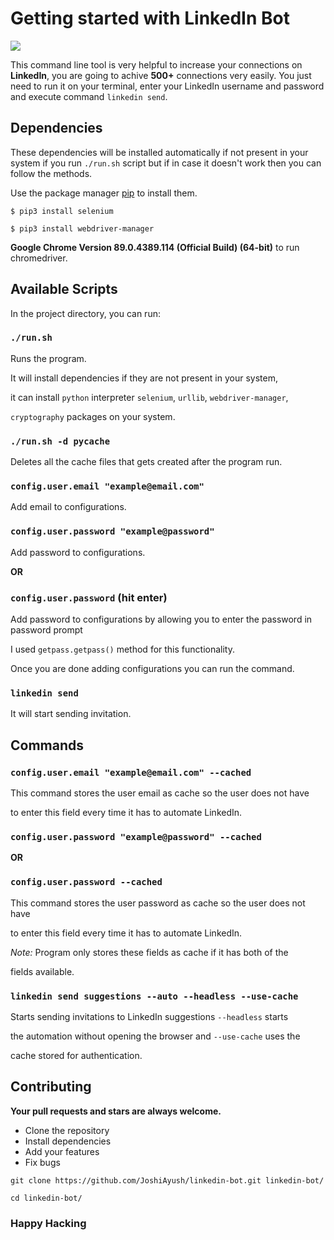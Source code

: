 # Getting started with LinkedIn Bot

![](https://content.linkedin.com/content/dam/me/business/en-us/amp/brand-site/v2/bg/LI-Logo.svg.original.svg)

This command line tool is very helpful to increase your connections on **LinkedIn**, you are going to achive **500+** connections very easily. You just need to run it on your terminal, enter your LinkedIn username and password and execute command `linkedin send`.

## Dependencies

These dependencies will be installed automatically if not present in your system if you run `./run.sh` script but if in case it doesn't work then you can follow the methods.

Use the package manager [pip](https://pip.pypa.io/en/stable/) to install them.

```
$ pip3 install selenium

$ pip3 install webdriver-manager
```

**Google Chrome Version 89.0.4389.114 (Official Build) (64-bit)** to run chromedriver.

## Available Scripts

In the project directory, you can run:

### `./run.sh`

Runs the program.

It will install dependencies if they are not present in your system,

it can install `python` interpreter `selenium`, `urllib`, `webdriver-manager`,

`cryptography` packages on your system.

### `./run.sh -d pycache`

Deletes all the cache files that gets created after the program run.

### `config.user.email "example@email.com"`

Add email to configurations.

### `config.user.password "example@password"`

Add password to configurations.

**OR**

### `config.user.password` (hit enter)

Add password to configurations by allowing you to enter the password in password prompt

I used `getpass.getpass()` method for this functionality.

Once you are done adding configurations you can run the command.

### `linkedin send`

It will start sending invitation.

## Commands

### `config.user.email "example@email.com" --cached`

This command stores the user email as cache so the user does not have

to enter this field every time it has to automate LinkedIn.

### `config.user.password "example@password" --cached`

**OR**

### `config.user.password --cached`

This command stores the user password as cache so the user does not have

to enter this field every time it has to automate LinkedIn.

_Note:_ Program only stores these fields as cache if it has both of the

fields available.

### `linkedin send suggestions --auto --headless --use-cache`

Starts sending invitations to LinkedIn suggestions `--headless` starts

the automation without opening the browser and `--use-cache` uses the

cache stored for authentication.

## Contributing

**Your pull requests and stars are always welcome.**

- Clone the repository
- Install dependencies
- Add your features
- Fix bugs

```
git clone https://github.com/JoshiAyush/linkedin-bot.git linkedin-bot/

cd linkedin-bot/
```

### Happy Hacking
